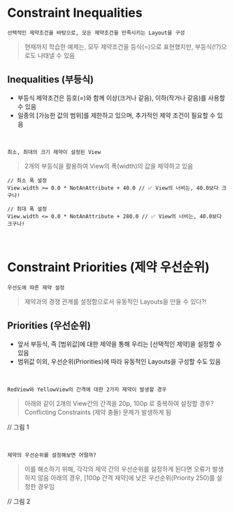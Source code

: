 # Constraint Inequalities
`선택적인 제약조건을 바탕으로, 모든 제약조건을 만족시키는 Layout을 구성`
> 현재까지 학습한 예제는, 모두 제약조건을 등식(=)으로 표현했지만, 부등식(⁉️)으로도 나태낼 수 있음

## Inequalities (부등식)
- 부등식 제약조건은 등호(=)와 함께 이상(크거나 같음), 이하(작거나 같음)를 사용할 수 있음
- 일종의 [가능한 값의 범위]를 제한하고 있으며, 추가적인 제약 조건이 필요할 수 있음

<br>

`최소, 최대의 크기 제약이 설정된 View`
> 2개의 부등식을 활용하여 View의 폭(width)의 값을 제약하고 있음

```
// 최소 폭 설정
View.width >= 0.0 * NotAnAttribute + 40.0 // ✅ View의 너비는, 40.0보다 크구나!

// 최대 폭 설정
View.width <= 0.0 * NotAnAttribute + 280.0 // ✅ View의 너비는, 40.0보다 크구나!
```

<br>


# Constraint Priorities (제약 우선순위)
`우선도에 따른 제약 설정`
> 제약과의 경쟁 관계를 설정함으로서 유동적인 Layouts을 만들 수 있다?!

## Priorities (우선순위)
- 앞서 부등식, 즉 [범위값]에 대한 제약을 통해 우리는 [선택적인 제약]을 설정할 수 있음
- 범위값 이외, 우선순위(Priorities)에 따라 유동적인 Layouts을 구성할 수도 있음

<br>

`RedView와 YellowView의 간격에 대한 2가지 제약이 발생할 경우`
> 아래와 같이 2개의 View간의 간격을 20p, 100p 로 중복하여 설정할 경우?
> Conflicting Constraints (제약 충돌) 문제가 발생하게 됨

// 그림 1

<br>

`제약의 우선순위를 설정해보면 어떨까?`
> 이를 해소하기 위해, 각각의 제약 간의 우선순위를 설정하게 된다면 오류가 발생하지 않음
> 아래의 경우, [100p 간격 재약]에 낮은 우선순위(Priority 250)를 설정한 경우임

// 그림 2





